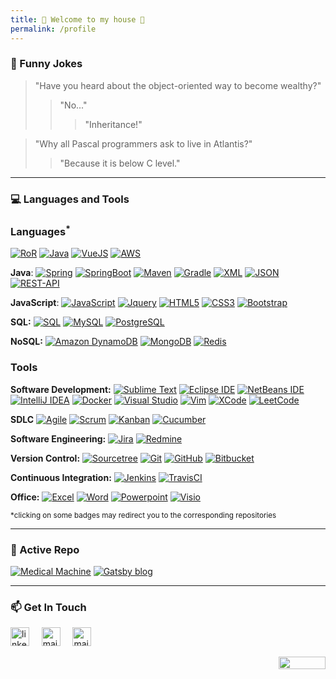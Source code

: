 ```yaml
---
title: 🚀 Welcome to my house 🏯
permalink: /profile
---
```


<!-- <div align="center"> <h2>🚀 Welcome to my house 🏯</h2></div>
--- -->

### 🌋 Funny Jokes

> "Have you heard about the object-oriented way to become wealthy?"
>> "No..."
>>> "Inheritance!"


> "Why all Pascal programmers ask to live in Atlantis?"
>> "Because it is below C level."

---
### 💻 Languages and Tools

### Languages<sup>*</sup>

[![RoR](https://img.shields.io/badge/-RoR-cc0000?style=flat&logo=ruby&logoColor=white&link=https://github.com/laihuutoan)](https://github.com/laihuutoan)
[![Java](https://img.shields.io/badge/-Java-007396?style=flat&logo=java&logoColor=white&link=https://github.com/laihuutoan)](https://github.com/laihuutoan)
[![VueJS](https://img.shields.io/badge/-VueJS-4FC08D?style=flat&logo=vue.js&logoColor=white&link=https://github.com/laihuutoan)](https://github.com/laihuutoan)
[![AWS](https://img.shields.io/badge/-AWS-232F3E?style=flat&logo=amazon-aws&logoColor=white&link=https://github.com/laihuutoan)](https://github.com/laihuutoan)

**Java**:
[![Spring](https://img.shields.io/badge/-Spring-6DB33F?style=flat&logo=spring&logoColor=white&link=https://github.com/laihuutoan)](https://github.com/laihuutoan)
[![SpringBoot](https://img.shields.io/badge/-Spring_Boot-black?style=flat&logo=springboot&link=https://github.com/laihuutoan)](https://github.com/laihuutoan)
[![Maven](https://img.shields.io/badge/Maven-C71A36?style=flat&logo=apache-maven&link=hhttps://github.com/laihuutoan)](https://github.com/laihuutoan)
[![Gradle](https://img.shields.io/badge/Gradle-02303A?style=flat&logo=gradle&link=hhttps://github.com/laihuutoan)](https://github.com/laihuutoan)
[![XML](https://img.shields.io/badge/-XML-orange?style=flat&logo=xml&link=https://github.com/laihuutoan)](https://github.com/laihuutoan)
[![JSON](https://img.shields.io/badge/-JSON-000000?style=flat&logo=json&logoColor=white&link=https://github.com/laihuutoan)](https://github.com/laihuutoan)
[![REST-API](https://img.shields.io/badge/REST-API-lightblue?style=flat&logo=rest-api&link=https://github.com/laihuutoan)](https://github.com/laihuutoan)

**JavaScript**:
[![JavaScript](https://img.shields.io/badge/-JavaScript-F7DF1E?style=flat&logo=javascript&logoColor=black&link=https://github.com/laihuutoan)](https://github.com/laihuutoan)
[![Jquery](https://img.shields.io/badge/-jQuery-0769AD?style=flat&logo=jquery&logoColor=white&link=https://github.com/laihuutoan)](https://github.com/laihuutoan)
[![HTML5](https://img.shields.io/badge/-HTML5-E34F26?style=flat&logo=html5&logoColor=white&link=https://github.com/laihuutoan)](https://github.com/laihuutoan)
[![CSS3](https://img.shields.io/badge/-CSS3-1572B6?style=flat&logo=css3&link=https://github.com/laihuutoan)](https://github.com/laihuutoan)
[![Bootstrap](https://img.shields.io/badge/-Bootstrap-7952B3?style=flat&logo=bootstrap&logoColor=white&link=https://github.com/laihuutoan)](https://github.com/laihuutoan)

**SQL:**
[![SQL](https://img.shields.io/badge/-SQL-orange?style=flat&logo=sql&link=https://github.com/laihuutoan)](https://github.com/laihuutoan/Database-Management/tree/master/SQL)
[![MySQL](https://img.shields.io/badge/-MySQL-4479A1?style=flat&logo=mysql&logoColor=white&link=https://github.com/laihuutoan)](https://github.com/laihuutoan)
[![PostgreSQL](https://img.shields.io/badge/-PostgreSQL-336791?style=flat&logo=postgresql&logoColor=white&link=https://github.com/laihuutoan)](https://github.com/laihuutoan)

**NoSQL:**
[![Amazon DynamoDB](https://img.shields.io/badge/-DynamoDB-4053D6?style=flat&logo=amazon-dynamodb&link=https://github.com/laihuutoan)](https://github.com/laihuutoan/Database-Management/tree/master/SQL)
[![MongoDB](https://img.shields.io/badge/-MongoDB-47A248?style=flat&logo=mongodb&logoColor=white&link=https://github.com/laihuutoan)](https://github.com/laihuutoan)
[![Redis](https://img.shields.io/badge/-Redis-DC382D?style=flat&logo=redis&logoColor=white&link=https://github.com/laihuutoan)](https://github.com/laihuutoan)

### Tools

**Software Development:**
[![Sublime Text](https://img.shields.io/badge/-FF9800?style=flat&logo=Sublime-Text&logoColor=black&link=https://github.com/laihuutoan "Eclipse IDE")](https://github.com/laihuutoan)
[![Eclipse IDE](https://img.shields.io/badge/-darkblue?style=flat&logo=Eclipse-IDE&logoColor=white&link=https://github.com/laihuutoan "Eclipse IDE")](https://github.com/laihuutoan)
[![NetBeans IDE](https://img.shields.io/badge/-1B6AC6?style=flat&logo=Apache-NetBeans-IDE&logoColor=white&link=https://github.com/laihuutoan "NetBeans IDE")](https://github.com/laihuutoan)
[![IntelliJ IDEA](https://img.shields.io/badge/-red?style=flat&logo=IntelliJ-IDEA&logoColor=white&link=https://github.com/laihuutoan "IntelliJ IDEA")](https://github.com/laihuutoan)
[![Docker](https://img.shields.io/badge/-2496ED?style=flat&logo=Docker&logoColor=white&link=https://github.com/laihuutoan "Docker")](https://github.com/laihuutoan)
[![Visual Studio](https://img.shields.io/badge/-007ACC?style=flat&logo=Visual-Studio-Code&logoColor=white&link=https://github.com/laihuutoan "Visual Studio")](https://github.com/laihuutoan)
[![Vim](https://img.shields.io/badge/-019733?style=flat&logo=Vim&logoColor=white&link=https://github.com/laihuutoan "Vim")](https://github.com/laihuutoan)
[![XCode](https://img.shields.io/badge/-1575F9?style=flat&logo=Xcode&logoColor=white&link=https://github.com/laihuutoan "XCode")](https://github.com/laihuutoan)
[![LeetCode](https://img.shields.io/badge/-02569B?style=flat&logo=leetCode&logoColor=white&link=https://github.com/laihuutoan "LeetCode")](https://github.com/laihuutoan)

**SDLC**
[![Agile](https://img.shields.io/badge/Agile-blue?style=flat&logo=Agile&logoColor=white&link=https://github.com/laihuutoan "Agile")](https://github.com/laihuutoan)
[![Scrum](https://img.shields.io/badge/Scrum-green?style=flat&logo=Scrum&logoColor=white&link=https://github.com/laihuutoan "Scrum")](https://github.com/laihuutoan)
[![Kanban](https://img.shields.io/badge/Kanban-red?style=flat&logo=Kanban&logoColor=white&link=https://github.com/laihuutoan "Kanban")](https://github.com/laihuutoan)
[![Cucumber](https://img.shields.io/badge/Cucumber-23D96C?style=flat&logo=Cucumber&logoColor=white&link=https://github.com/laihuutoan "Cucumber")](https://github.com/laihuutoan/tree/master/Cucumber)

**Software Engineering:**
[![Jira](https://img.shields.io/badge/-Jira-0052CC?style=flat&logo=jira&logoColor=white&link=https://github.com/laihuutoan)](https://github.com/laihuutoan)
[![Redmine](https://img.shields.io/badge/-Redmine-red?style=flat&logo=jira&logoColor=white&link=https://github.com/laihuutoan)](https://github.com/laihuutoan)

**Version Control:**
[![Sourcetree](https://img.shields.io/badge/Sourcetree-blue?style=flat&logo=sourcetree&logoColor=white&link=https://github.com/laihuutoan)](https://github.com/laihuutoan)
[![Git](https://img.shields.io/badge/-Git-black?style=flat&logo=git&link=https://github.com/laihuutoan)](https://github.com/laihuutoan)
[![GitHub](https://img.shields.io/badge/-GitHub-181717?style=flat&logo=github&link=https://github.com/laihuutoan)](https://github.com/laihuutoan)
[![Bitbucket](https://img.shields.io/badge/-Bitbucket-blue?style=flat&logo=bitbucket&link=https://github.com/laihuutoan)](https://github.com/laihuutoan)

**Continuous Integration:**
[![Jenkins](https://img.shields.io/badge/Jenkins-gray?style=flat&logo=jenkins&link=hhttps://github.com/laihuutoan)](https://github.com/laihuutoan)
[![TravisCI](https://img.shields.io/badge/-TravisCI-red?style=flat&logo=travis&logoColor=white&link=https://github.com/laihuutoan)](https://github.com/laihuutoan)

**Office:**
[![Excel](https://img.shields.io/badge/-Microsoft_Excel-green?style=flat&logo=Microsoft-Excel&link=https://github.com/laihuutoan)](https://github.com/laihuutoan)
[![Word](https://img.shields.io/badge/-Microsoft_Word-blue?style=flat&logo=Microsoft-Word&link=https://github.com/laihuutoan)](https://github.com/laihuutoan)
[![Powerpoint](https://img.shields.io/badge/-Microsoft_Powerpoint-red?style=flat&logo=Microsoft-Powerpoint&link=https://github.com/laihuutoan)](https://github.com/laihuutoan)
[![Visio](https://img.shields.io/badge/-Microsoft_Visio-blue?style=flat&logo=Microsoft-Visio&link=https://github.com/laihuutoan)](https://github.com/laihuutoan)

<sup>*clicking on some badges may redirect you to the corresponding repositories</sup>

---
### 👀 Active Repo
[![Medical Machine](https://github-readme-stats.vercel.app/api/pin/?username=laihuutoan&repo=medical_machine&theme=radical "Medical Machine")](https://github.com/laihuutoan/medical_machine)
[![Gatsby blog](https://github-readme-stats.vercel.app/api/pin/?username=laihuutoan&repo=brian-gatsby-blog&theme=highcontrast "Gatsby Blog")](https://github.com/laihuutoan/brian-gatsby-blog)

---
### 📫 Get In Touch
<a href="https://www.linkedin.com/in/toan-lai-huu/"><img src="https://www.vectorlogo.zone/logos/linkedin/linkedin-tile.svg" width="30px" alt="linkedin"></a>
&nbsp; &nbsp;
<a href="mailto:laihuutoan@gmail.com"><img src="https://www.vectorlogo.zone/logos/gmail/gmail-icon.svg" width="30px" alt="mail"></a>
&nbsp; &nbsp;
<a href="https://www.facebook.com/laihuutoan/"><img src="https://www.vectorlogo.zone/logos/facebook/facebook-tile.svg" width="30px" alt="mail"></a>
&nbsp; &nbsp;

<img align="right" width="75" height="20" src="https://visitor-badge.glitch.me/badge?page_id=laihuutoan.laihuutoan">

